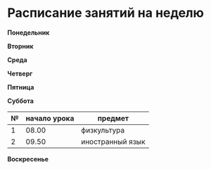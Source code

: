 # Расписание занятий на неделю

**Понедельник**

**Вторник**

**Среда**

**Четверг**

**Пятница**

**Суббота**

| №| начало урока| предмет|
|---|---|---|
|1|08.00|физкультура|
|2|09.50|иностранный язык|


**Воскресенье**